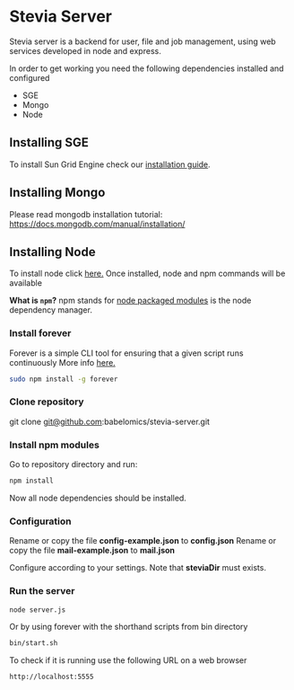 Stevia Server
=================

Stevia server is a backend for user, file and job management, using web services developed in node and express.

In order to get working you need the following dependencies installed and configured

* SGE
* Mongo
* Node

## Installing SGE
To install Sun Grid Engine check our [installation guide](https://github.com/babelomics/stevia-server/wiki/Installing-Sun-Grid-Engine).

## Installing Mongo
Please read mongodb installation tutorial:
https://docs.mongodb.com/manual/installation/

## Installing Node
To install node click [here.](https://nodejs.org/en/download/package-manager/)
Once installed, node and npm commands will be available

**What is `npm`?** npm stands for [node packaged modules](http://npmjs.org/) is the node dependency manager.

### Install forever
Forever is a simple CLI tool for ensuring that a given script runs continuously
More info [here.](https://github.com/foreverjs/forever)

```bash
sudo npm install -g forever
```

### Clone repository
git clone git@github.com:babelomics/stevia-server.git

### Install npm modules
Go to repository directory and run:

```bash
npm install
```
Now all node dependencies should be installed.

### Configuration
Rename or copy the file **config-example.json** to **config.json**
Rename or copy the file **mail-example.json** to **mail.json**

Configure according to your settings.
Note that **steviaDir** must exists.

### Run the server
```bash
node server.js
```
Or by using forever with the shorthand scripts from bin directory
```bash
bin/start.sh
```
To check if it is running use the following URL on a web browser
```bash
http://localhost:5555
```
